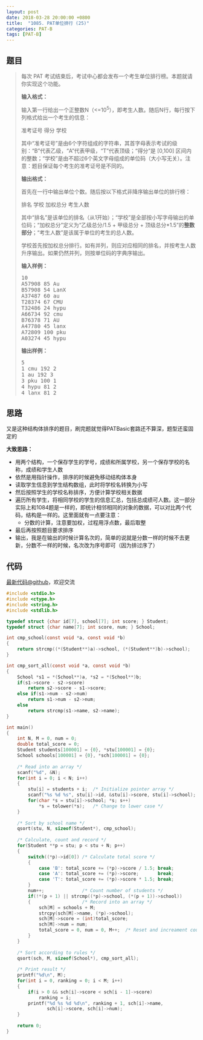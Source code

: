 ```yaml
---
layout: post
date: 2018-03-28 20:00:00 +0800
title:  "1085. PAT单位排行 (25)"
categories: PAT-B
tags: [PAT-B]
---
```


## 题目

> <div id="problemContent">
> <p>每次 PAT 考试结束后，考试中心都会发布一个考生单位排行榜。本题就请你实现这个功能。
> </p>
> <p><b>
> 输入格式：
> </b></p>
> <p>
> 输入第一行给出一个正整数N（&lt;=10<sup>5</sup>），即考生人数。随后N行，每行按下列格式给出一个考生的信息：
> </p>
> <p>
> 准考证号 得分 学校
> </p>
> <p>
> 其中“准考证号”是由6个字符组成的字符串，其首字母表示考试的级别：“B”代表乙级，“A”代表甲级，“T”代表顶级；“得分”是 [0,100] 区间内的整数；“学校”是由不超过6个英文字母组成的单位码（大小写无关）。注意：题目保证每个考生的准考证号是不同的。
> </p>
> <p><b>
> 输出格式：
> </b></p>
> <p>
> 首先在一行中输出单位个数。随后按以下格式非降序输出单位的排行榜：
> </p>
> <p>
> 排名 学校 加权总分 考生人数
> </p>
> <p>
> 其中“排名”是该单位的排名（从1开始）；“学校”是全部按小写字母输出的单位码；“加权总分”定义为“乙级总分/1.5 + 甲级总分 + 顶级总分*1.5”的<b>整数部分</b>；“考生人数”是该属于单位的考生的总人数。
> </p>
> <p>
> 学校首先按加权总分排行。如有并列，则应对应相同的排名，并按考生人数升序输出。如果仍然并列，则按单位码的字典序输出。
> </p>
> <b>输入样例：</b><pre>
> 10
> A57908 85 Au
> B57908 54 LanX
> A37487 60 au
> T28374 67 CMU
> T32486 24 hypu
> A66734 92 cmu
> B76378 71 AU
> A47780 45 lanx
> A72809 100 pku
> A03274 45 hypu
> </pre>
> <b>输出样例：</b><pre>
> 5
> 1 cmu 192 2
> 1 au 192 3
> 3 pku 100 1
> 4 hypu 81 2
> 4 lanx 81 2
> </pre>
> </div>

## 思路

又是这种结构体排序的题目，刷完题就觉得PATBasic套路还不算深，题型还蛮固定的

**大致思路：**

- 用两个结构，一个保存学生的学号，成绩和所属学校，另一个保存学校的名称，成绩和学生人数
- 依然是用指针操作，排序的时候避免移动结构体本身
- 读取学生信息到学生结构数组，此时将学校名转换为小写
- 然后按照学生的学校名称排序，方便计算学校相关数据
- 遍历所有学生，将相同学校的学生的信息汇总，包括总成绩可人数。这一部分实际上和1084题是一样的，即统计相邻相同的对象的数据，可以对比两个代码，结构是一样的。这里面就有一点要注意：
  - 分数的计算，注意要加权，过程用浮点数，最后取整
- 最后再按照题目要求排序
- 输出，我是在输出的时候计算名次的，简单的说就是分数一样的时候不去更新，分数不一样的时候，名次改为序号即可（因为排过序了）

## 代码

[最新代码@github](https://github.com/OliverLew/PAT/blob/master/PATBasic/1085.c)，欢迎交流
```c
#include <stdio.h>
#include <ctype.h>
#include <string.h>
#include <stdlib.h>

typedef struct {char id[7], school[7]; int score; } Student;
typedef struct {char name[7]; int score, num; } School;

int cmp_school(const void *a, const void *b)
{
    return strcmp((*(Student**)a)->school, (*(Student**)b)->school);
}

int cmp_sort_all(const void *a, const void *b)
{
    School *s1 = *(School**)a, *s2 = *(School**)b;
    if(s1->score - s2->score)
        return s2->score - s1->score;
    else if(s1->num - s2->num)
        return s1->num - s2->num;
    else
        return strcmp(s1->name, s2->name);
}

int main()
{
    int N, M = 0, num = 0;
    double total_score = 0;
    Student students[100001] = {0}, *stu[100001] = {0};
    School schools[100001] = {0}, *sch[100001] = {0};
    
    /* Read into an array */
    scanf("%d", &N);
    for(int i = 0; i < N; i++)
    {
        stu[i] = students + i;  /* Initialize pointer array */
        scanf("%s %d %s", stu[i]->id, &stu[i]->score, stu[i]->school);
        for(char *s = stu[i]->school; *s; s++)
            *s = tolower(*s);   /* Change to lower case */
    }
    
    /* Sort by school name */
    qsort(stu, N, sizeof(Student*), cmp_school);
    
    /* Calculate, count and record */
    for(Student **p = stu; p < stu + N; p++)
    {
        switch((*p)->id[0]) /* Calculate total score */
        {
            case 'B': total_score += (*p)->score / 1.5; break;
            case 'A': total_score += (*p)->score;       break;
            case 'T': total_score += (*p)->score * 1.5; break;
        }
        num++;              /* Count number of students */
        if(!*(p + 1) || strcmp((*p)->school, (*(p + 1))->school))
        {                   /* Record into an array */
            sch[M] = schools + M;
            strcpy(sch[M]->name, (*p)->school);
            sch[M]->score = (int)total_score;
            sch[M]->num = num;
            total_score = 0, num = 0, M++;  /* Reset and increament counter */
        }
    }
    
    /* Sort according to rules */
    qsort(sch, M, sizeof(School*), cmp_sort_all);
    
    /* Print result */
    printf("%d\n", M);
    for(int i = 0, ranking = 0; i < M; i++)
    {
        if(i > 0 && sch[i]->score < sch[i - 1]->score)
            ranking = i;
        printf("%d %s %d %d\n", ranking + 1, sch[i]->name, 
               sch[i]->score, sch[i]->num);
    }
    
    return 0;
}

```